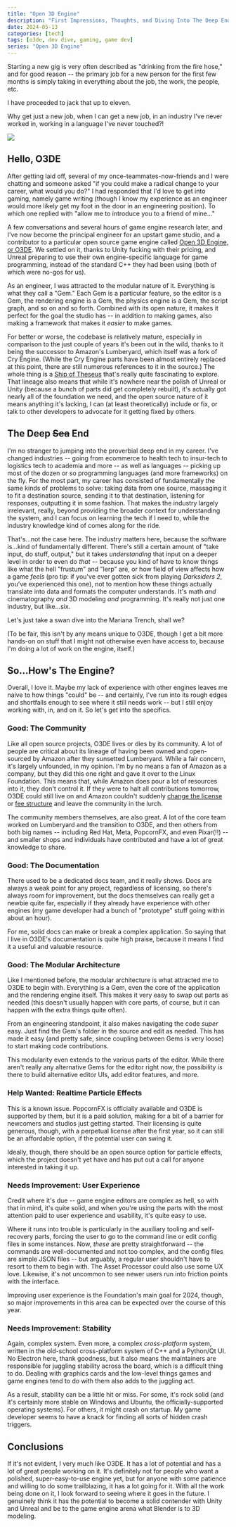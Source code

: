 ```yaml
---
title: "Open 3D Engine"
description: "First Impressions, Thoughts, and Diving Into The Deep End"
date: 2024-05-13
categories: [tech]
tags: [o3de, dev dive, gaming, game dev]
series: "Open 3D Engine"
---
```


Starting a new gig is very often described as "drinking from the fire hose," and for good reason -- the primary job for a new person for the first few months is simply taking in everything about the job, the work, the people, etc.

I have proceeded to jack that up to eleven.

Why get just a new job, when I can get a new job, in an industry I've never worked in, working in a language I've never touched?!

![](https://media1.tenor.com/m/QijA5AcVhuYAAAAC/bert-kreischer-lets-do-it.gif)

## Hello, O3DE

After getting laid off, several of my once-teammates-now-friends and I were chatting and someone asked "if you could make a radical change to your career, what would you do?" I had responded that I'd love to get into gaming, namely game writing (though I know my experience as an engineer would more likely get my foot in the door in an engineering position). To which one replied with "allow me to introduce you to a friend of mine..."

A few conversations and several hours of game engine research later, and I've now become the principal engineer for an upstart game studio, and a contributor to a particular open source game engine called [Open 3D Engine, or O3DE](https://o3de.org/). We settled on it, thanks to Unity fucking with their pricing, and Unreal preparing to use their own engine-specific language for game programming, instead of the standard C++ they had been using (both of which were no-gos for us).

As an engineer, I was attracted to the modular nature of it. Everything is what they call a "Gem." Each Gem is a particular feature, so the editor is a Gem, the rendering engine is a Gem, the physics engine is a Gem, the script graph, and so on and so forth. Combined with its open nature, it makes it perfect for the goal the studio has -- in addition to making games, also making a framework that makes it *easier* to make games.

For better or worse, the codebase is relatively mature, especially in comparison to the just couple of years it's been out in the wild, thanks to it being the successor to Amazon's Lumberyard, which itself was a fork of Cry Engine. (While the Cry Engine parts have been almost entirely replaced at this point, there are still numerous references to it in the source.) The whole thing is a [Ship of Theseus](https://philosophyterms.com/ship-of-theseus/) that's really quite fascinating to explore. That lineage also means that while it's nowhere near the polish of Unreal or Unity (because a bunch of parts did get completely rebuilt), it's actually got nearly all of the foundation we need, and the open source nature of it means anything it's lacking, I can (at least theoretically) include or fix, or talk to other developers to advocate for it getting fixed by others.

## The Deep ~~Sea~~ End

I'm no stranger to jumping into the proverbial deep end in my career. I've changed industries -- going from ecommerce to health tech to insur-tech to logistics tech to academia and more -- as well as languages -- picking up most of the dozen or so programming languages (and more frameworks) on the fly. For the most part, my career has consisted of fundamentally the same kinds of problems to solve: taking data from one source, massaging it to fit a destination source, sending it to that destination, listening for responses, outputting it in some fashion. That makes the industry largely irrelevant, really, beyond providing the broader context for understanding the system, and I can focus on learning the tech if I need to, while the industry knowledge kind of comes along for the ride.

That's...not the case here. The industry matters here, because the software is...kind of fundamentally different. There's still a certain amount of "take input, do stuff, output," but it takes *understanding* that input on a deeper level in order to even do *that* -- because you kind of have to know things like what the hell "frustum" and "lerp" are, or how field of view affects how a game *feels* (pro tip: if you've ever gotten sick from playing *Darksiders 2*, you've experienced this one), not to mention how these things actually translate into data and formats the computer understands. It's math *and* cinematography *and* 3D modeling *and* programming. It's really not just one industry, but like...six.

Let's just take a swan dive into the Mariana Trench, shall we?

(To be fair, this isn't by any means unique to O3DE, though I get a bit more hands-on on stuff that I might not otherwise even have access to, because I'm doing a lot of work on the engine, itself.)

## So...How's The Engine?

Overall, I love it. Maybe my lack of experience with other engines leaves me naive to how things "could" be -- and certainly, I've run into its rough edges and shortfalls enough to see where it still needs work -- but I still enjoy working with, in, and on it. So let's get into the specifics.

### Good: The Community

Like all open source projects, O3DE lives or dies by its community. A lot of people are critical about its lineage of having been owned and open-sourced by Amazon after they sunsetted Lumberyard. While a fair concern, it's largely unfounded, in my opinion. I'm by no means a fan of Amazon as a company, but they did this one right and gave it over to the Linux Foundation. This means that, while Amazon does pour a lot of resources into it, they don't control it. If they were to halt all contributions tomorrow, O3DE could still live on and Amazon couldn't suddenly [change the license](https://www.gamesradar.com/dandds-licensing-controversy-explained-heres-why-you-should-care/) or [fee structure](https://www.polygon.com/23870247/unity-engine-pricing-model-install-fee) and leave the community in the lurch.

The community members themselves, are also great. A lot of the core team worked on Lumberyard and the transition to O3DE, and then others from both big names -- including Red Hat, Meta, PopcornFX, and even Pixar(!!) -- and smaller shops and individuals have contributed and have a lot of great knowledge to share.

### Good: The Documentation

There used to be a dedicated docs team, and it really shows. Docs are always a weak point for any project, regardless of licensing, so there's always room for improvement, but the docs themselves can really get a newbie quite far, especially if they already have experience with other engines (my game developer had a bunch of "prototype" stuff going within about an hour).

For me, solid docs can make or break a complex application. So saying that I live in O3DE's documentation is quite high praise, because it means I find it a useful and valuable resource.

### Good: The Modular Architecture

Like I mentioned before, the modular architecture is what attracted me to O3DE to begin with. Everything is a Gem, even the core of the application and the rendering engine itself. This makes it very easy to swap out parts as needed (this doesn't usually happen with core parts, of course, but it can happen with the extra things quite often).

From an engineering standpoint, it also makes navigating the code *super* easy. Just find the Gem's folder in the source and edit as needed. This has made it easy (and pretty safe, since coupling between Gems is very loose) to start making code contributions.

This modularity even extends to the various parts of the editor. While there aren't really any alternative Gems for the editor right now, the possibility *is* there to build alternative editor UIs, add editor features, and more.

### Help Wanted: Realtime Particle Effects

This is a known issue. PopcornFX is officially available and O3DE is supported by them, but it is a paid solution, making for a bit of a barrier for newcomers and studios just getting started. Their licensing is quite generous, though, with a perpetual license after the first year, so it can still be an affordable option, if the potential user can swing it.

Ideally, though, there should be an open source option for particle effects, which the project doesn't yet have and has put out a call for anyone interested in taking it up.

### Needs Improvement: User Experience

Credit where it's due -- game engine editors are complex as hell, so with that in mind, it's quite solid, and when you're using the parts with the most attention paid to user experience and usability, it's quite easy to use.

Where it runs into trouble is particularly in the auxiliary tooling and self-recovery parts, forcing the user to go to the command line or edit config files in some instances. Now, *these* are pretty straightforward -- the commands are well-documented and not too complex, and the config files are simple JSON files -- but arguably, a regular user shouldn't have to resort to them to begin with. The Asset Processor could also use some UX love. Likewise, it's not uncommon to see newer users run into friction points with the interface.

Improving user experience is the Foundation's main goal for 2024, though, so major improvements in this area can be expected over the course of this year.

### Needs Improvement: Stability

Again, complex system. Even more, a complex *cross-platform* system, written in the old-school cross-platform system of C++ and a Python/Qt UI. No Electron here, thank goodness, but it also means the maintainers are responsible for juggling stability across the board, which is a difficult thing to do. Dealing with graphics cards and the low-level things games and game engines tend to do with them also adds to the juggling act.

As a result, stability can be a little hit or miss. For some, it's rock solid (and it's certainly more stable on Windows and Ubuntu, the officially-supported operating systems). For others, it might crash on startup. My game developer seems to have a knack for finding all sorts of hidden crash triggers.

## Conclusions

If it's not evident, I very much like O3DE. It has a lot of potential and has a lot of great people working on it. It's definitely not for people who want a polished, super-easy-to-use engine yet, but for anyone with some patience and willing to do some trailblazing, it has a lot going for it. With all the work being done on it, I look forward to seeing where it goes in the future. I genuinely think it has the potential to become a solid contender with Unity and Unreal and be to the game engine arena what Blender is to 3D modeling.

